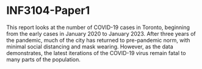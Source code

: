 # INF3104-Paper1
This report looks at the number of COVID-19 cases in Toronto, beginning from the early cases in January 2020 to January 2023. After three years of the pandemic, much of the city has returned to pre-pandemic norm, with minimal social distancing and mask wearing. However, as the data demonstrates, the latest iterations of the COVID-19 virus remain fatal to many parts of the population. 
